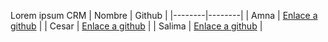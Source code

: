 Lorem ipsum
CRM
| Nombre | Github |
|--------|--------|
| Amna   | [Enlace a github](https://github.com/amnaishaq) |
| Cesar  | [Enlace a github](https://github.com/CesarClase) |
| Salima | [Enlace a github](https://github.com/saliyago) |
